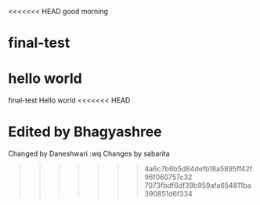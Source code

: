 <<<<<<< HEAD
good morning
# final-test
hello world
=======
final-test
Hello world
<<<<<<< HEAD

Edited by Bhagyashree
=======
Changed by Daneshwari
:wq
Changes by sabarita
>>>>>>> 4a6c7b6b5d84defb18a5895ff42f96f060757c32
>>>>>>> 7073fbdf6df39b959afa654811ba390851d6f334
